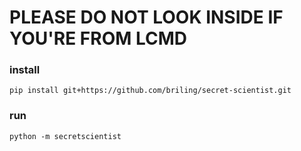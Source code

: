 # PLEASE DO NOT LOOK INSIDE IF YOU'RE FROM LCMD


### install 
```
pip install git+https://github.com/briling/secret-scientist.git
```
### run
```
python -m secretscientist
```

